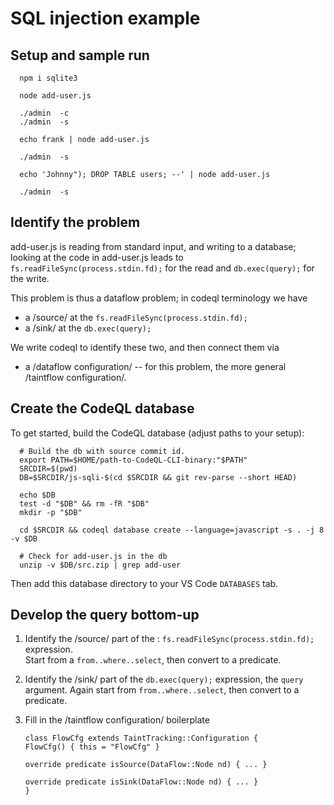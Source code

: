 # SQL injection example
## Setup and sample run

   ```
     npm i sqlite3

     node add-user.js

     ./admin  -c
     ./admin  -s

     echo frank | node add-user.js

     ./admin  -s

     echo 'Johnny"); DROP TABLE users; --' | node add-user.js

     ./admin  -s
   ```

## Identify the problem
   add-user.js is reading from standard input, and writing to a database; looking at the code in
   add-user.js leads to
   `fs.readFileSync(process.stdin.fd);`
   for the read and 
   `db.exec(query);`
   for the write.

   This problem is thus a dataflow problem; in codeql terminology we have
   - a /source/ at the `fs.readFileSync(process.stdin.fd);`
   - a /sink/ at the `db.exec(query);`

   We write codeql to identify these two, and then connect them via
   - a /dataflow configuration/ -- for this problem, the more general /taintflow
     configuration/. 
   
## Create the CodeQL database
   To get started, build the CodeQL database (adjust paths to your setup):
   ```
     # Build the db with source commit id.
     export PATH=$HOME/path-to-CodeQL-CLI-binary:"$PATH"
     SRCDIR=$(pwd)
     DB=$SRCDIR/js-sqli-$(cd $SRCDIR && git rev-parse --short HEAD)

     echo $DB
     test -d "$DB" && rm -fR "$DB"
     mkdir -p "$DB"

     cd $SRCDIR && codeql database create --language=javascript -s . -j 8 -v $DB

     # Check for add-user.js in the db
     unzip -v $DB/src.zip | grep add-user
   ```

   Then add this database directory to your VS Code `DATABASES` tab.


## Develop the query bottom-up
   1. Identify the /source/ part of the 
      : `fs.readFileSync(process.stdin.fd);`
      expression.  
      Start from a `from..where..select`, then convert to a predicate.

   2. Identify the /sink/ part of the
      `db.exec(query);`
      expression, the `query` argument.  Again start from `from..where..select`,
      then convert to a predicate.

   3. Fill in the /taintflow configuration/ boilerplate
      ```
      class FlowCfg extends TaintTracking::Configuration {
      FlowCfg() { this = "FlowCfg" }
 
      override predicate isSource(DataFlow::Node nd) { ... }
 
      override predicate isSink(DataFlow::Node nd) { ... }
      }
      ```
